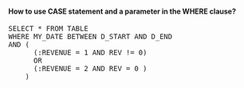 #### How to use CASE statement and a parameter in the WHERE clause?
<pre>
SELECT * FROM TABLE
WHERE MY_DATE BETWEEN D_START AND D_END
AND (
      (:REVENUE = 1 AND REV != 0)
      OR
      (:REVENUE = 2 AND REV = 0 )
    )
</pre>
